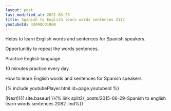 ```yaml
---
layout: post
last_modified_at: 2021-03-29
title: Spanish to English learn words sentences 2117 
youtubeId: 43A9QCOiRm0
---
```

 
 
Helps to learn English words and sentences for Spanish speakers.

Opportunitiy to repeat the words sentences. 

Practice English language. 
 
10 minutes practice every day. 
 
How to learn English words and sentences for Spanish speakers 
 
{% include youtubePlayer.html id=page.youtubeId %}
 
 
[Next]({{ site.baseurl }}{% link  split2/_posts/2015-06-29-Spanish to english learn words sentences 2082 .md%})
 
